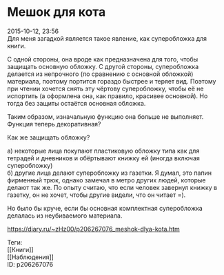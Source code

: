 Мешок для кота
===============

   
 2015-10-12, 23:56   
  Для меня загадкой является такое явление, как суперобложка для книги.   
   
 С одной стороны, она вроде как предназначена для того, чтобы защищать основную обложку. С другой стороны, суперобложка делается из непрочного (по сравнению с основной обложкой) материала, поэтому портится гораздо быстрее и теряет вид. Поэтому при чтении хочется снять эту чёртову суперобложку, чтобы её не испортить (а оформлена она, как правило, красивее основной). Но тогда без защиты остаётся основная обложка.   
   
 Таким образом, изначальную функцию она больше не выполняет. Функция теперь декоративная?   
   
 Как же защищать обложку?   
   
 а) некоторые лица покупают пластиковую обложку типа как для тетрадей и дневников и обёртывают книжку ей (иногда включая суперобложку)   
 б) другие лица делают суперобложку из газетки. Я думал, это папин фирменный трюк, однако замечал в метро других людей, которые делают так же. По опыту считаю, что если человек завернул книжку в газетку, он не хочет, чтобы другие видели, что он читает =).   
   
 Но было бы круче, если бы основная комплектная суперобложка делалась из неубиваемого материала.   
    
 <https://diary.ru/~zHz00/p206267076_meshok-dlya-kota.htm>   
   
 Теги:   
 [[Книги]]   
 [[Наблюдения]]   
 ID: p206267076